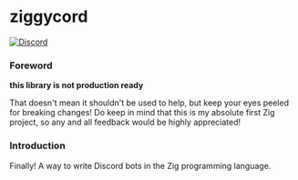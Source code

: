 # ziggycord

[![Discord](https://img.shields.io/discord/1151170687738847284?logo=discord&logoColor=%237289da&color=%237289da)](https://discord.gg/NMdNywWGXn)

### Foreword

**this library is not production ready**

That doesn't mean it shouldn't be used to help, but keep your eyes peeled for breaking changes!
Do keep in mind that this is my absolute first Zig project, so any and all feedback would be
highly appreciated!

### Introduction

Finally! A way to write Discord bots in the Zig programming language.

